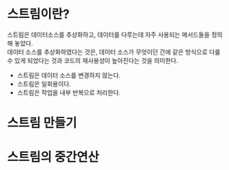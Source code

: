# 스트림이란?

스트림은 데이터소스를 추상화하고, 데이터를 다루는데 자주 사용되는 메서드들을 정의해 놓았다.  
데이터 소스를 추상화하였다는 것은, 데이터 소스가 무엇이던 간에 같은 방식으로 다룰 수 있게 되었다는 것과 코드의 재사용성이 높아진다는 것을 의미한다.

- 스트림은 데이터 소스를 변경하지 않는다.
- 스트림은 일회용이다.
- 스트림은 작업을 내부 반복으로 처리한다.

# 스트림 만들기

# 스트림의 중간연산
